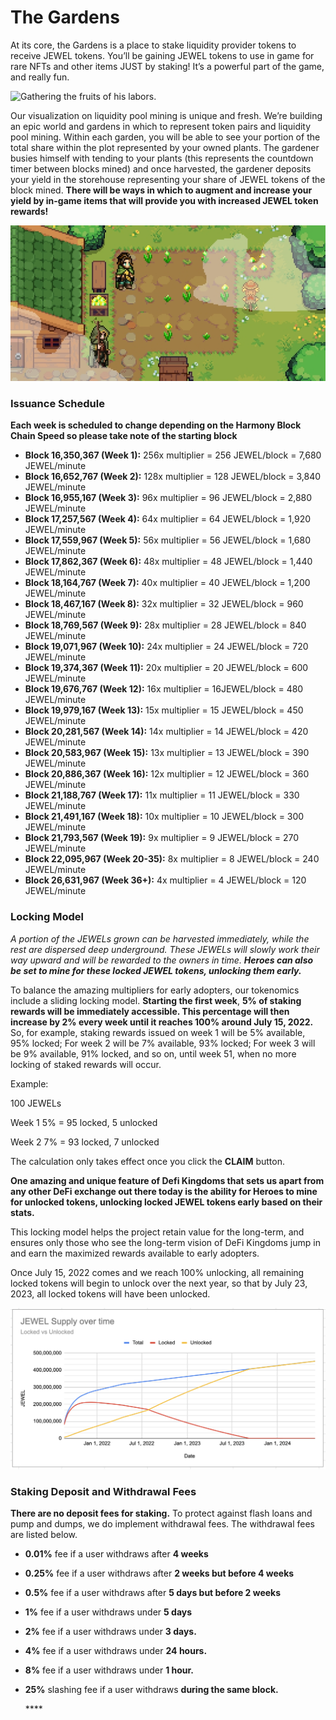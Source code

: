 # The Gardens

At its core, the Gardens is a place to stake liquidity provider tokens to receive JEWEL tokens. You’ll be gaining JEWEL tokens to use in game for rare NFTs and other items JUST by staking! It’s a powerful part of the game, and really fun.

![Gathering the fruits of his labors.](https://lh3.googleusercontent.com/aRXlckUEe4m-pjzvf4yGOfjWEI3wGaKkUfkibFTr0ajqytksCOG8EcyLwsymZ54ncsx_VdI5JH9p2NLi7y_zrSoJdCBcG9XiK2yGZnIYauHkVuO9_Ec73j1_UpYOSJ_T7ceWw1YY)

Our visualization on liquidity pool mining is unique and fresh. We’re building an epic world and gardens in which to represent token pairs and liquidity pool mining. Within each garden, you will be able to see your portion of the total share within the plot represented by your owned plants. The gardener busies himself with tending to your plants \(this represents the countdown timer between blocks mined\) and once harvested, the gardener deposits your yield in the storehouse representing your share of JEWEL tokens of the block mined. **There will be ways in which to augment and increase your yield by in-game items that will provide you with increased JEWEL token rewards!**

![](../.gitbook/assets/gardenwp.jpeg)

### Issuance Schedule
**Each week is scheduled to change depending on the Harmony Block Chain Speed so please take note of the starting block**
* **Block 16,350,367 (Week 1):** 256x multiplier = 256 JEWEL/block = 7,680 JEWEL/minute
* **Block 16,652,767 (Week 2):** 128x multiplier = 128 JEWEL/block = 3,840 JEWEL/minute
* **Block 16,955,167 (Week 3):** 96x multiplier = 96 JEWEL/block = 2,880 JEWEL/minute
* **Block 17,257,567 (Week 4):** 64x multiplier = 64 JEWEL/block = 1,920 JEWEL/minute
* **Block 17,559,967 (Week 5):** 56x multiplier = 56 JEWEL/block = 1,680 JEWEL/minute
* **Block 17,862,367 (Week 6):** 48x multiplier = 48 JEWEL/block = 1,440 JEWEL/minute
* **Block 18,164,767 (Week 7):** 40x multiplier = 40 JEWEL/block = 1,200 JEWEL/minute
* **Block 18,467,167 (Week 8):** 32x multiplier = 32 JEWEL/block = 960 JEWEL/minute
* **Block 18,769,567 (Week 9):** 28x multiplier = 28 JEWEL/block = 840 JEWEL/minute
* **Block 19,071,967 (Week 10):** 24x multiplier = 24 JEWEL/block = 720 JEWEL/minute
* **Block 19,374,367 (Week 11):** 20x multiplier = 20 JEWEL/block = 600 JEWEL/minute
* **Block 19,676,767 (Week 12):** 16x multiplier = 16JEWEL/block = 480 JEWEL/minute
* **Block 19,979,167 (Week 13):** 15x multiplier = 15 JEWEL/block = 450 JEWEL/minute
* **Block 20,281,567 (Week 14):** 14x multiplier = 14 JEWEL/block = 420 JEWEL/minute
* **Block 20,583,967 (Week 15):**  13x multiplier = 13 JEWEL/block = 390 JEWEL/minute
* **Block 20,886,367 (Week 16):** 12x multiplier = 12 JEWEL/block = 360 JEWEL/minute
* **Block 21,188,767 (Week 17):** 11x multiplier = 11 JEWEL/block = 330 JEWEL/minute
* **Block 21,491,167 (Week 18):** 10x multiplier = 10 JEWEL/block = 300 JEWEL/minute
* **Block 21,793,567 (Week 19):** 9x multiplier = 9 JEWEL/block = 270 JEWEL/minute
* **Block 22,095,967 (Week 20-35):** 8x multiplier = 8 JEWEL/block = 240 JEWEL/minute
* **Block 26,631,967 (Week 36+):** 4x multiplier = 4 JEWEL/block = 120 JEWEL/minute

### Locking Model

_A portion of the JEWELs grown can be harvested immediately, while the rest are dispersed deep underground. These JEWELs will slowly work their way upward and will be rewarded to the owners in time. **Heroes can also be set to mine for these locked JEWEL tokens, unlocking them early.**_

To balance the amazing multipliers for early adopters, our tokenomics include a sliding locking model. **Starting the first week**, **5% of staking rewards will be immediately accessible. This percentage will then increase by 2% every week until it reaches 100% around July 15, 2022.** So, for example, staking rewards issued on week 1 will be 5% available, 95% locked; For week 2 will be 7% available, 93% locked; For week 3 will be 9% available, 91% locked, and so on, until week 51, when no more locking of staked rewards will occur.

Example:

100 JEWELs

Week 1 5% = 95 locked, 5 unlocked

Week 2 7% = 93 locked, 7 unlocked

The calculation only takes effect once you click the **CLAIM** button.

**One amazing and unique feature of Defi Kingdoms that sets us apart from any other DeFi exchange out there today is the ability for Heroes to mine for unlocked tokens, unlocking locked JEWEL tokens early based on their stats.**

This locking model helps the project retain value for the long-term, and ensures only those who see the long-term vision of DeFi Kingdoms jump in and earn the maximized rewards available to early adopters.

Once July 15, 2022 comes and we reach 100% unlocking, all remaining locked tokens will begin to unlock over the next year, so that by July 23, 2023, all locked tokens will have been unlocked.

![](../.gitbook/assets/screen-shot-2021-07-31-at-10.02.00-pm.png)

### **Staking Deposit and Withdrawal Fees**

**There are no deposit fees for staking.** To protect against flash loans and pump and dumps, we do implement withdrawal fees. The withdrawal fees are listed below.

* **0.01%** fee if a user withdraws after **4 weeks**
* **0.25%** fee if a user withdraws after **2 weeks but before 4 weeks**
* **0.5%** fee if a user withdraws after **5 days but before 2 weeks**
* **1%** fee if a user withdraws under **5 days**
* **2%** fee if a user withdraws under **3 days.** 
* **4%** fee if a user withdraws under **24 hours.** 
* **8%** fee if a user withdraws under **1 hour.**
* **25%** slashing fee if a user withdraws **during the same block.**

  \*\*\*\*


